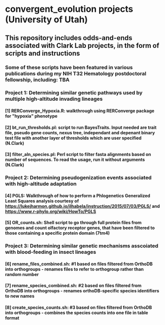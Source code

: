 # convergent_evolution projects (University of Utah)
## This repository includes odds-and-ends associated with Clark Lab projects, in the form of scripts and instructions
### Some of these scripts have been featured in various publications during my NIH T32 Hematology postdoctoral fellowship, including: TBA
### Project 1: Determining similar genetic pathways used by multiple high-altitude invading lineages
#### [1] RERConverge_Hypoxia.R: walkthrough using RERConverge package for "hypoxia" phenotype
#### [2] bt_run_thresholds.pl: script to run BayesTraits. Input needed are trait file, pseudo gene counts, nexus tree, independant and depenant binary test file with another layer of thresholds which are user specified (N.Clark)
#### [3] filter_aln_species.pl: Perl script to filter fasta alignments based on number of sequences. To read the usage, run it without arguments (N.Clark)

### Project 2: Determining pseudogenization events associated with high-altitude adaptation
#### [4] PGLS: Walkthrough of how to perform a Phlogenetics Generalized Least Squares analysis courtesy of https://lukejharmon.github.io/ilhabela/instruction/2015/07/03/PGLS/ and https://www.r-phylo.org/wiki/HowTo/PGLS
#### [5] OR_counts.sh: Shell script to go through full protein files from genomes and count olfactory receptor genes, that have been filtered to those containing a specific protein domain (7tm4)

### Project 3: Determining similar genetic mechanisms asscoiated with blood-feeding in insect lineages
#### [6] rename_files_combined.sh: #1 based on files filtered from OrthoDB into orthogroups - renames files to refer to orthogroup rather than random number
#### [7] rename_species_combined.sh: #2 based on files filtered from OrthoDB into orthogroups - renames orthoDB-specific species identifiers to new names
#### [8] create_species_counts.sh: #3 based on files filtered from OrthoDB into orthogroups - combines the species counts into one file in table format
